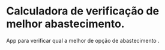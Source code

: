 # Calculadora de verificação de melhor abastecimento.

App para verificar qual a melhor de opção de abastecimento .





